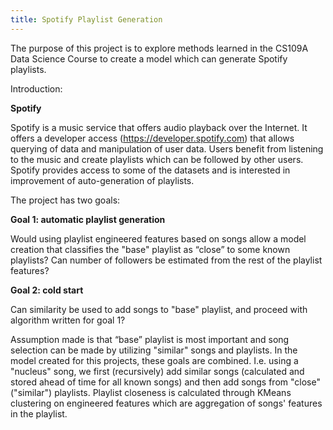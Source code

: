 ```yaml
---
title: Spotify Playlist Generation
---
```


The purpose of this project is to explore methods learned in the CS109A Data Science Course to create a model which can generate Spotify playlists.

Introduction: 

**Spotify** 

Spotify is a music service that offers audio playback over the Internet. It offers a developer access (https://developer.spotify.com) that allows querying of data and manipulation of user data. Users benefit from listening to the music and create playlists which can be followed by other users. Spotify provides access to some of the datasets and is interested in improvement of auto-generation of playlists.

The project has two goals:

**Goal 1: automatic playlist generation**

Would using playlist engineered features based on songs allow a model creation that classifies the "base" playlist as “close” to some known playlists? Can number of followers be estimated from the rest of the playlist features?

**Goal 2: cold start**

Can similarity be used to add songs to "base" playlist, and proceed with algorithm written for goal 1?

Assumption made is that “base” playlist is most important and song selection can be made by utilizing "similar" songs and playlists. In the model created for this projects, these goals are combined. I.e. using a "nucleus" song, we first (recursively) add similar songs (calculated and stored ahead of time for all known songs) and then add songs from "close" ("similar") playlists. Playlist closeness is calculated through KMeans clustering on engineered features which are aggregation of songs' features in the playlist.
